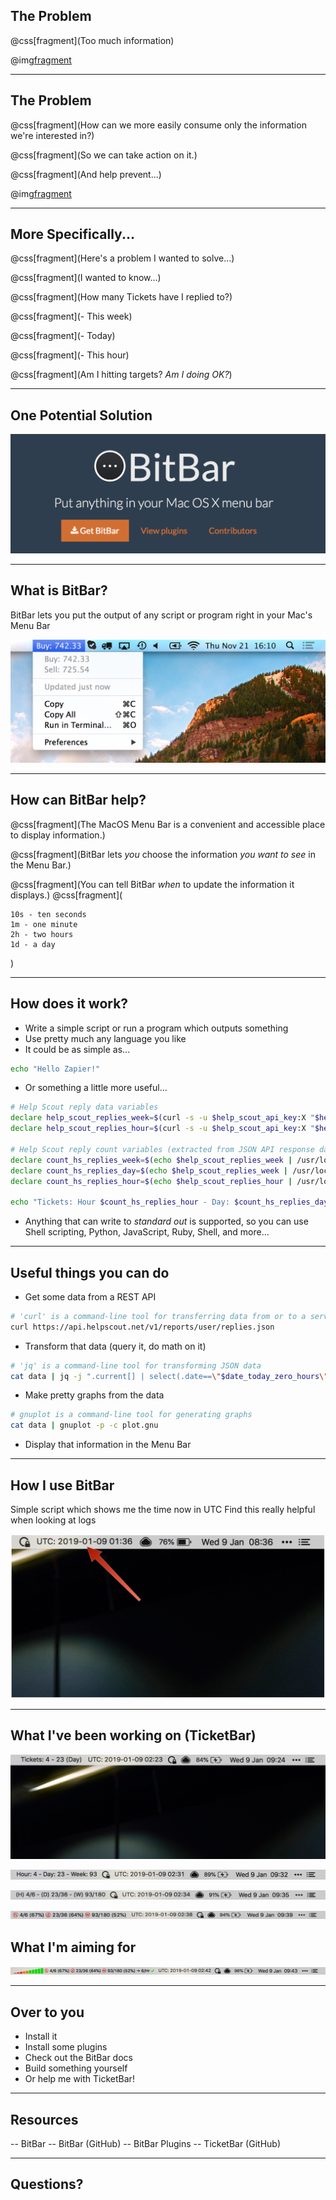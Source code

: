 ## The Problem

@css[fragment](Too much information)

@img[fragment](https://media.giphy.com/media/3o6gDSdED1B5wjC2Gc/giphy.gif)

---

## The Problem

@css[fragment](How can we more easily consume only the information we're interested in?)

@css[fragment](So we can take action on it.)

@css[fragment](And help prevent...)

@img[fragment](https://media.giphy.com/media/R0kVcQUow2Xtu/giphy.gif)

---

## More Specifically...

@css[fragment](Here's a problem I wanted to solve...)

@css[fragment](I wanted to know...)

@css[fragment](How many Tickets have I replied to?)

@css[fragment](- This week)

@css[fragment](- Today)

@css[fragment](- This hour)

@css[fragment](Am I hitting targets? *Am I doing OK?*)

---

## One Potential Solution

![BitBar](template/img/bitbar.png)

---

## What is BitBar?

BitBar lets you put the output of any script or program right in your Mac's Menu Bar

![BitBar Preview](template/img/bitbar-preview.png)

---

## How can BitBar help?

@css[fragment](The MacOS Menu Bar is a convenient and accessible place to display information.)

@css[fragment](BitBar lets *you* choose the information *you want to see* in the Menu Bar.)

@css[fragment](You can tell BitBar *when* to update the information it displays.)
@css[fragment](
```
10s - ten seconds
1m - one minute
2h - two hours
1d - a day
```
)

---

## How does it work?

- Write a simple script or run a program which outputs something
- Use pretty much any language you like
- It could be as simple as...
```bash
echo "Hello Zapier!"
```
- Or something a little more useful...
```bash
# Help Scout reply data variables
declare help_scout_replies_week=$(curl -s -u $help_scout_api_key:X "$help_scout_url?start=$start_date_this_week&end=$end_date_this_week&viewBy=day&user=$help_scout_user_id")
declare help_scout_replies_hour=$(curl -s -u $help_scout_api_key:X "$help_scout_url?start=$start_date_this_hour&end=$end_date_this_hour&viewBy=day&user=$help_scout_user_id")

# Help Scout reply count variables (extracted from JSON API response data using 'jq')
declare count_hs_replies_week=$(echo $help_scout_replies_week | /usr/local/bin/jq -j -s 'map(.current[].replies) | add')
declare count_hs_replies_day=$(echo $help_scout_replies_week | /usr/local/bin/jq -j ".current[] | select(.date==\"$date_today_zero_hours\").replies")
declare count_hs_replies_hour=$(echo $help_scout_replies_hour | /usr/local/bin/jq -j '.current[0].replies')

echo "Tickets: Hour $count_hs_replies_hour - Day: $count_hs_replies_day -  Week: count_hs_replies_week | size=12"
```
- Anything that can write to *standard out* is supported, so you can use Shell scripting, Python, JavaScript, Ruby, Shell, and more...

---

## Useful things you can do

- Get some data from a REST API
```bash
# 'curl' is a command-line tool for transferring data from or to a servers
curl https://api.helpscout.net/v1/reports/user/replies.json
```
- Transform that data (query it, do math on it)
```bash
# 'jq' is a command-line tool for transforming JSON data
cat data | jq -j ".current[] | select(.date==\"$date_today_zero_hours\").replies"
```
- Make pretty graphs from the data
```bash
# gnuplot is a command-line tool for generating graphs
cat data | gnuplot -p -c plot.gnu
```
- Display that information in the Menu Bar

---

## How I use BitBar

Simple script which shows me the time now in UTC
Find this really helpful when looking at logs

![UTC Timestamp](template/img/timestamp-napkin.png)

---

## What I've been working on (TicketBar)

![TicketNumbers](template/img/ticket-numbers.png)

![TicketBar](template/img/ticket-bar-r2.png)

![TicketBar](template/img/ticket-bar-r3.png)

![TicketBar](template/img/ticket-bar-actual.png)

## What I'm aiming for

![TicketBar](template/img/ticket-bar-mock.png)

---

## Over to you

- Install it
- Install some plugins
- Check out the BitBar docs
- Build something yourself
- Or help me with TicketBar!

---

## Resources

-- BitBar
-- BitBar (GitHub)
-- BitBar Plugins
-- TicketBar (GitHub)

---

## Questions?